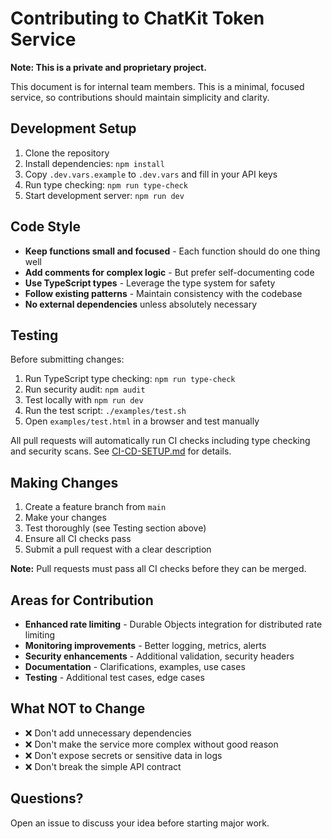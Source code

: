 # Contributing to ChatKit Token Service

**Note: This is a private and proprietary project.** 

This document is for internal team members. This is a minimal, focused service, so contributions should maintain simplicity and clarity.

## Development Setup

1. Clone the repository
2. Install dependencies: `npm install`
3. Copy `.dev.vars.example` to `.dev.vars` and fill in your API keys
4. Run type checking: `npm run type-check`
5. Start development server: `npm run dev`

## Code Style

- **Keep functions small and focused** - Each function should do one thing well
- **Add comments for complex logic** - But prefer self-documenting code
- **Use TypeScript types** - Leverage the type system for safety
- **Follow existing patterns** - Maintain consistency with the codebase
- **No external dependencies** unless absolutely necessary

## Testing

Before submitting changes:

1. Run TypeScript type checking: `npm run type-check`
2. Run security audit: `npm audit`
3. Test locally with `npm run dev`
4. Run the test script: `./examples/test.sh`
5. Open `examples/test.html` in a browser and test manually

All pull requests will automatically run CI checks including type checking and security scans. See [CI-CD-SETUP.md](CI-CD-SETUP.md) for details.

## Making Changes

1. Create a feature branch from `main`
2. Make your changes
3. Test thoroughly (see Testing section above)
4. Ensure all CI checks pass
5. Submit a pull request with a clear description

**Note:** Pull requests must pass all CI checks before they can be merged.

## Areas for Contribution

- **Enhanced rate limiting** - Durable Objects integration for distributed rate limiting
- **Monitoring improvements** - Better logging, metrics, alerts
- **Security enhancements** - Additional validation, security headers
- **Documentation** - Clarifications, examples, use cases
- **Testing** - Additional test cases, edge cases

## What NOT to Change

- ❌ Don't add unnecessary dependencies
- ❌ Don't make the service more complex without good reason
- ❌ Don't expose secrets or sensitive data in logs
- ❌ Don't break the simple API contract

## Questions?

Open an issue to discuss your idea before starting major work.

